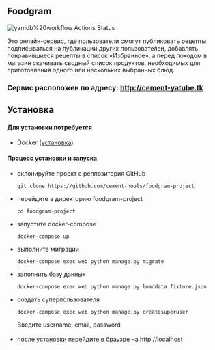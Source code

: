 ## Foodgram
<!---
https://github.com/cement-hools/foodgram-project/workflows/foodgram/badge.svg
--->
![yamdb%20workflow Actions Status](https://github.com/cement-hools/foodgram-project/workflows/foodgram%20workflow/badge.svg)

Это онлайн-сервис, где пользователи смогут публиковать рецепты, 
подписываться на публикации других пользователей, 
добавлять понравившиеся рецепты в список «Избранное», 
а перед походом в магазин скачивать сводный список продуктов, 
необходимых для приготовления одного или нескольких выбранных блюд.

### Сервис расположен по адресу: http://cement-yatube.tk

## Установка
#### Для установки потребуется
- Docker ([установка](https://docs.docker.com/engine/install/))

#### Процесс установки и запуска

- склонируйте проект с реппозитория GitHub
    ```
    git clone https://github.com/cement-hools/foodgram-project
    ```
- перейдите в директорию foodgram-project
    ```
    cd foodgram-project
    ```
- запустите docker-compose
    ```
    docker-compose up
    ```
 - выполните миграции
    ```
    docker-compose exec web python manage.py migrate
    ```   
 - заполнить базу данных
    ```
    docker-compose exec web python manage.py loaddata fixture.json
   ```   
 - создать суперпользователя
    ```
    docker-compose exec web python manage.py createsuperuser
    ```  
    Введите username, email, password<br><br>
- после установки перейдите в браузре на http://localhost